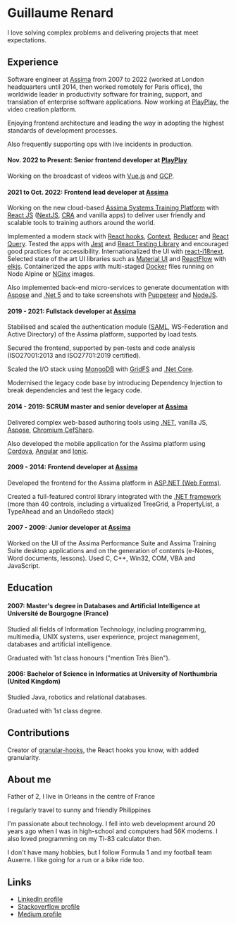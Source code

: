 # Guillaume Renard

I love solving complex problems and delivering projects that meet expectations.

## Experience

Software engineer at [Assima](https://www.assima.net) from 2007 to 2022 (worked at London headquarters until 2014, then worked remotely for Paris office),
the worldwide leader in productivity software for training, support, and translation of enterprise software applications. Now working at [PlayPlay](https://www.playplay.com), the
video creation platform.

Enjoying frontend architecture and leading the way in adopting the highest standards of development processes.

Also frequently supporting ops with live incidents in production.

#### Nov. 2022 to Present: Senior frontend developer at [PlayPlay](https://www.playplay.com)

Working on the broadcast of videos with [Vue.js](https://vuejs.org/) and [GCP](https://cloud.google.com/gcp).

#### 2021 to Oct. 2022: Frontend lead developer at [Assima](https://www.assima.net)

Working on the new cloud-based [Assima Systems Training Platform](https://assimasolutions.com/systems-training-platform/) with [React JS](https://reactjs.org/)
([NextJS](https://nextjs.org/), [CRA](https://create-react-app.dev/) and vanilla apps) to deliver user friendly and scalable tools to training authors around the world.

Implemented a modern stack with [React hooks](https://reactjs.org/docs/hooks-intro.html), [Context](https://reactjs.org/docs/context.html), [Reducer](https://reactjs.org/docs/hooks-reference.html#usereducer) and [React Query](https://react-query.tanstack.com/). Tested the apps with [Jest](https://jestjs.io/) and [React Testing Library](https://testing-library.com/) and encouraged good practices for accessibility. Internationalized the UI with [react-i18next](https://react.i18next.com/).
Selected state of the art UI libraries such as [Material UI](https://mui.com/) and [ReactFlow](https://reactflow.dev/) with [elkjs](https://github.com/kieler/elkjs).
Containerized the apps with multi-staged [Docker](https://www.docker.com/) files running on Node Alpine or [NGinx](https://www.nginx.com/) images.

Also implemented back-end micro-services to generate documentation with [Aspose](https://products.aspose.com/words/) and [.Net 5](https://dotnet.microsoft.com/)
and to take screenshots with [Puppeteer](https://developers.google.com/web/tools/puppeteer/) and [NodeJS](https://nodejs.org/).

#### 2019 - 2021: Fullstack developer at [Assima](https://www.assima.net)

Stabilised and scaled the authentication module ([SAML](https://en.wikipedia.org/wiki/Security_Assertion_Markup_Language), WS-Federation and Active Directory)
of the Assima platform, supported by load tests.

Secured the frontend, supported by pen-tests and code analysis (ISO27001:2013 and ISO27701:2019 certified).

Scaled the I/O stack using [MongoDB](https://www.mongodb.com/) with [GridFS](https://docs.mongodb.com/manual/core/gridfs/) and [.Net Core](https://dotnet.microsoft.com/).

Modernised the legacy code base by introducing Dependency Injection to break dependencies and test the legacy code.

#### 2014 - 2019: SCRUM master and senior developer at [Assima](https://www.assima.net)

Delivered complex web-based authoring tools using [.NET](https://dotnet.microsoft.com/), vanilla JS, [Aspose](https://products.aspose.com/words/), [Chromium CefSharp](https://github.com/cefsharp/CefSharp/).

Also developed the mobile application for the Assima platform using [Cordova](https://cordova.apache.org/), [Angular](https://angular.io/) and [Ionic](https://ionicframework.com/).

#### 2009 - 2014: Frontend developer at [Assima](https://www.assima.net)

Developed the frontend for the Assima platform in [ASP.NET (Web Forms)](https://docs.microsoft.com/en-us/aspnet/web-forms/).

Created a full-featured control library integrated with the [.NET framework](https://dotnet.microsoft.com/) (more than 40 controls, including a virtualized TreeGrid, a PropertyList, a TypeAhead and an UndoRedo stack)

#### 2007 - 2009: Junior developer at [Assima](https://www.assima.net)

Worked on the UI of the Assima Performance Suite and Assima Training Suite desktop applications
and on the generation of contents (e-Notes, Word documents, lessons). Used C, C++, Win32, COM, VBA and JavaScript.

## Education

#### 2007: Master's degree in Databases and Artificial Intelligence at Université de Bourgogne (France)

Studied all fields of Information Technology, including programming, multimedia, UNIX systems, user experience, project management, databases and artificial intelligence.

Graduated with 1st class honours ("mention Très Bien").

#### 2006: Bachelor of Science in Informatics at University of Northumbria (United Kingdom)

Studied Java, robotics and relational databases.

Graduated with 1st class degree.

## Contributions

Creator of [granular-hooks](https://github.com/gfox1984/granular-hooks), the React hooks you know, with added granularity.

## About me

Father of 2, I live in Orleans in the centre of France

I regularly travel to sunny and friendly Philippines

I'm passionate about technology. I fell into web development around 20 years ago when I was in high-school and computers had 56K modems. I also loved programming on my Ti-83 calculator then.

I don't have many hobbies, but I follow Formula 1 and my football team Auxerre. I like going for a run or a bike ride too.

## Links

- [LinkedIn profile](https://linkedin.com/in/gfox1984)
- [Stackoverflow profile](https://stackoverflow.com/users/1010492/gyum-fox)
- [Medium profile](https://medium.com/@gfox1984)
